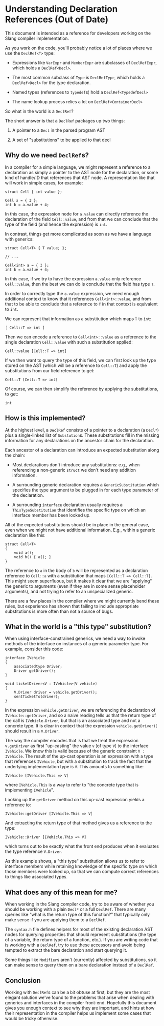 Understanding Declaration References (Out of Date)
====================================

This document is intended as a reference for developers working on the Slang compiler implementation.

As you work on the code, you'll probably notice a lot of places where we use the `DeclRef<T>` type:

* Expressions like `VarExpr` and `MemberExpr` are subclasses of `DeclRefExpr`, which holds a `DeclRef<Decl>`.

* The most common subclass of `Type` is `DeclRefType`, which holds a `DeclRef<Decl>` for the type declaration.

* Named types (references to `typedef`s) hold a `DeclRef<TypedefDecl>`

* The name lookup process relies a lot on `DeclRef<ContainerDecl>`

So what in the world is a `DeclRef`?

The short answer is that a `DeclRef` packages up two things:

1. A pointer to a `Decl` in the parsed program AST

2. A set of "substitutions" to be applied to that decl

Why do we need `DeclRef`s?
--------------------------

In a compiler for a simple language, we might represent a reference to a declaration as simply a pointer to the AST node for the declaration, or some kind of handle/ID that references that AST node.
A representation like that will work in simple cases, for example:

```hlsl
struct Cell { int value };

Cell a = { 3 };
int b = a.value + 4;
```

In this case, the expression node for `a.value` can directly reference the declaration of the field `Cell::value`, and from that we can conclude that the type of the field (and hence the expression) is `int`.

In contrast, things get more complicated as soon as we have a language with generics:

```hlsl
struct Cell<T> { T value; };

// ...

Cell<int> a = { 3 };
int b = a.value + 4;
```

In this case, if we try to have the expression `a.value` only reference `Cell::value`, then the best we can do is conclude that the field has type `T`.

In order to correctly type the `a.value` expression, we need enough additional context to know that it references `Cell<int>::value`, and from that to be able to conclude that a reference to `T` in that context is equivalent to `int`.

We can represent that information as a substitution which maps `T` to `int`:

```
[ Cell::T => int ]
```

Then we can encode a reference to `Cell<int>::value` as a reference to the single declaration `Cell::value` with such a substitution applied:

```
Cell::value [Cell::T => int]
```

If we then want to query the type of this field, we can first look up the type stored on the AST (which will be a reference to `Cell::T`) and apply the substitutions from our field reference to get:

```
Cell::T [Cell::T => int]
```

Of course, we can then simplify the reference by applying the substitutions, to get:

```
int
```

How is this implemented?
------------------------

At the highest level, a `DeclRef` consists of a pointer to a declaration (a `Decl*`) plus a single-linked list of `Substution`s.
These substitutions fill in the missing information for any declarations on the ancestor chain for the declaration.

Each ancestor of a declaration can introduce an expected substitution along the chain:

* Most declarations don't introduce any substitutions: e.g., when referencing a non-generic `struct` we don't need any addition information.

* A surrounding generic declaration requires a `GenericSubstitution` which specifies the type argument to be plugged in for each type parameter of the declaration.

* A surrounding `interface` declaration usually requires a `ThisTypeSubstitution` that identifies the specific type on which an interface member has been looked up.

All of the expected substitutions should be in place in the general case, even when we might not have additional information. E.g., within a generic declaration like this:

```hlsl
struct Cell<T>
{
	void a();
	void b() { a(); }
}
```

The reference to `a` in the body of `b` will be represented as a declaration reference to `Cell::a` with a substitution that maps `[Cell::T => Cell::T]`. This might seem superfluous, but it makes it clear that we are "applying" the generic to arguments (even if they are in some sense placeholder arguments), and not trying to refer to an unspecialized generic.

There are a few places in the compiler where we might currently bend these rules, but experience has shown that failing to include appropriate substitutions is more often than not a source of bugs.

What in the world is a "this type" substitution?
------------------------------------------------

When using interface-constrained generics, we need a way to invoke methods of the interface on instances of a generic parameter type.
For example, consider this code:

```hlsl
interface IVehicle
{
	associatedtype Driver;
	Driver getDriver();
}

void ticketDriver<V : IVehicle>(V vehicle)
{
	V.Driver driver = vehicle.getDriver();
	sentTicketTo(driver);
}
```

In the expression `vehicle.getDriver`, we are referencing the declaration of `IVehicle::getDriver`, and so a naive reading tells us that the return type of the call is `IVehicle.Driver`, but that is an associated type and not a concrete type. It is clear in context that the expression `vehicle.getDriver()` should result in a `V.Driver`.

The way the compiler encodes that is that we treat the expression `v.getDriver` as first "up-casting" the value `v` (of type `V`) to the interface `IVehicle`. We know this is valid because of the generic constraint `V : IVehicle`. The result of the up-cast operation is an expression with a type that references `IVehicle`, but with a substitution to track the fact that the underlying implementation type is `V`. This amounts to something like:

```
IVehicle [IVehicle.This => V]
```

where `IVehicle.This` is a way to refer to "the concrete type that is implementing `IVehicle`".

Looking up the `getDriver` method on this up-cast expression yields a reference to:

```
IVehicle::getDriver [IVehicle.This => V]
```

And extracting the return type of that method gives us a reference to the type:

```
IVehicle::Driver [IVehicle.This => V]
```

which turns out to be exactly what the front end produces when it evaluates the type reference `V.Driver`.

As this example shows, a "this type" substitution allows us to refer to interface members while retaining knowledge of the specific type on which those members were looked up, so that we can compute correct references to things like associated types.

What does any of this mean for me?
----------------------------------

When working in the Slang compiler code, try to be aware of whether you should be working with a plain `Decl*` or a full `DeclRef`.
There are many queries like "what is the return type of this function?" that typically only make sense if you are applying them to a `DeclRef`.

The `syntax.h` file defines helpers for most of the existing declaration AST nodes for querying properties that should represent substitutions (the type of a variable, the return type of a function, etc.).
If you are writing code that is working with a `DeclRef`, try to use these accessors and avoid being tempted to extract the bare declaration and start querying it.

Some things like `Modifier`s aren't (currently) affected by substitutions, so it can make sense to query them on a bare declaration instead of a `DeclRef`.

Conclusion
----------

Working with `DeclRef`s can be a bit obtuse at first, but they are the most elegant solution we've found to the problems that arise when dealing with generics and interfaces in the compiler front-end. Hopefully this document gives you enough context to see why they are important, and hints at how their representation in the compiler helps us implement some cases that would be tricky otherwise.
